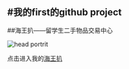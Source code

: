 #我的first的github project
----
##海王扒——留学生二手物品交易中心

![head portrit](https://github.com/lietu555/lietu/blob/master/img/portrait.jpg)

点击进入我的[海王扒](http://lietu555.github.io/lietu/)
